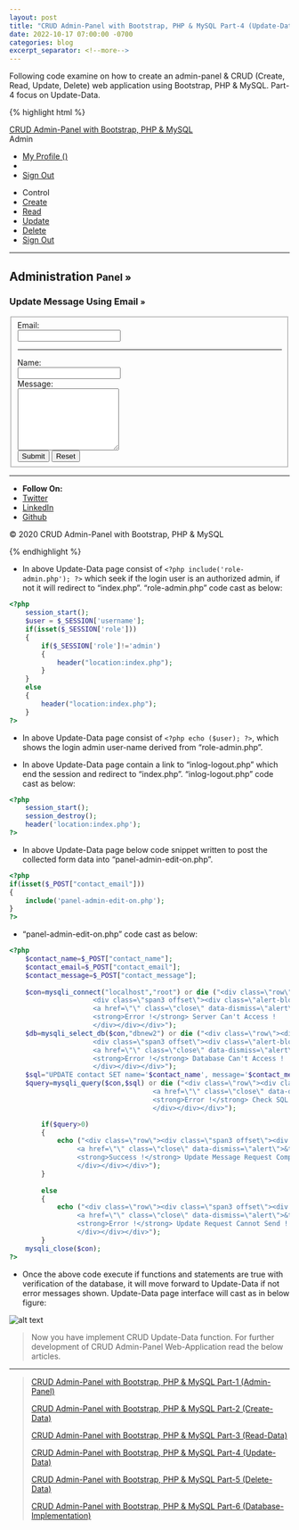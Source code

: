 ```yaml
---
layout: post
title: "CRUD Admin-Panel with Bootstrap, PHP & MySQL Part-4 (Update-Data)"
date: 2022-10-17 07:00:00 -0700
categories: blog
excerpt_separator: <!--more-->
---
```

Following code examine on how to create an admin-panel & CRUD (Create, Read, Update, Delete) web application using Bootstrap, PHP & MySQL. Part-4 focus on Update-Data. <!--more-->

{% highlight html %}
<?php
    include('role-admin.php');
?>
<!DOCTYPE html>
<html lang="en">
<head>
    <meta charset="utf-8">
    <title>CRUD Admin-Panel</title>
    <!-- Mobile Specific Meta -->
    <meta name="viewport" content="width=device-width, initial-scale=1, maximum-scale=1">
    <!-- Stylesheets -->
    <link rel="stylesheet" href="css/bootstrap.css" />
    <link rel="stylesheet" href="css/bootstrap-responsive.css" />
    <link rel="stylesheet" href="css/custom.css" />
</head>

<body>
    <!-- Navbar -->
    <div class="navbar navbar-inverse navbar-fixed-top">
        <div class="navbar-inner">
            <div class="container">
                <a href="" class="brand">CRUD Admin-Panel with Bootstrap, PHP & MySQL</a>
                <a data-toggle="collapse" data-target=".nav-collapse" class="btn btn-navbar">
                    <span class="icon-bar"></span>
                    <span class="icon-bar"></span>
                    <span class="icon-bar"></span>
                </a>
                <div class="btn-group pull-right">
                    <a class="btn"><i class="icon-user"></i> Admin</a>
                    <a class="btn dropdown-toggle" data-toggle="dropdown" href="#">
                        <span class="caret"></span>
                    </a>
                    <ul class="dropdown-menu">
                        <li><a href="#">My Profile&nbsp;(<?php echo ($user); ?>)</a></li>
                        <li class="divider"></li>
                        <li><a href="inlog-logout.php">Sign Out</a></li>
                    </ul>
                </div>
            </div>
        </div>
    </div> <!-- End Navbar -->
    <section>
        <!-- CURD Update Info -->
        <div class="container">
            <div class="row-fluid">
                <div class="span2">
                    <div class="well sidebar-nav">
                        <ul class="nav nav-list">
                            <li class="nav-header"><i class="icon-wrench"></i> Control</li>
                            <li><a href="panel-admin-add.php">Create</a></li>
                            <li><a href="panel-admin-detail.php">Read</a></li>
                            <li class="active"><a href="panel-admin-edit.php">Update</a></li>
                            <li><a href="panel-admin-remove.php">Delete</a></li>
                            <li><a href="inlog-logout.php">Sign Out</a></li>
                        </ul>
                    </div>
                </div>
                <div class="span10">
                    <div class="page-header">
                        <hr />
                        <h2>Administration <small>Panel &raquo;</small></h2>
                    </div>
                    <h3 class="muted">Update Message Using Email <small>&raquo;</small></h3>
                    <form class="form-horizontal" id="formID1" action="" method="POST">
                        <fieldset>
                            <div class="control-group">
                                <label class="control-label" for="contact_email">Email:</label>
                                <div class="controls">
                                    <input type="email" required id="contact_email" name="contact_email" />
                                </div>
                            </div>
                            <hr />
                            <div class="control-group">
                                <label class="control-label" for="contact_name">Name:</label>
                                <div class="controls">
                                    <input type="text" required id="contact_name" name="contact_name" />
                                </div>
                            </div>
                            <div class="control-group">
                                <label class="control-label" for="contact_message">Message:</label>
                                <div class="controls">
                                    <textarea required id="contact_message" name="contact_message" cols="20"
                                        rows="07"></textarea>
                                </div>
                            </div>
                            <div class="controls">
                                <input type="submit" class="btn" value="Submit" />
                                <input type="reset" class="btn" value="Reset" />
                            </div>
                        </fieldset>
                    </form>
                    <?php
                    if(isset($_POST["contact_email"]))
                    {
                        include('panel-admin-edit-on.php');
                    }
                    ?>
                </div>
            </div>
        </div>
        <!-- End CURD Update Info -->
    </section>
    <!-- Container -->
    <div class="container">
        <section>
            <!-- Footer -->
            <hr />
            <ul class="inline text-center">
                <li><strong>Follow On:</strong></li>
                <li><a href="">Twitter</a></li>
                <li><a href="">LinkedIn</a></li>
                <li><a href="">Github</a></li>
            </ul>
            <p class="text-center muted">&copy; 2020 CRUD Admin-Panel with Bootstrap, PHP & MySQL</p>
            <!-- End Footer -->
        </section>
    </div>
    <!-- End Container -->	
    <!-- JavaScript -->
    <script src="js/jquery.js"></script>
    <script src="js/bootstrap.js"></script>
    <!-- End JavaScript -->
</body>
</html>
{% endhighlight %}

- In above Update-Data page consist of `<?php include('role-admin.php'); ?>` which seek if the login user is an authorized admin, if not it will redirect to “index.php”. “role-admin.php” code cast as below:

``` php
<?php
	session_start();
	$user = $_SESSION['username'];
	if(isset($_SESSION['role']))
	{
		if($_SESSION['role']!='admin')
		{
			header("location:index.php");
		}
	}
	else
	{
		header("location:index.php");
	}
?>
```

- In above Update-Data page consist of `<?php echo ($user); ?>`, which shows the login admin user-name derived from “role-admin.php”.

- In above Update-Data page contain a link to “inlog-logout.php” which end the session and redirect to “index.php”. “inlog-logout.php” code cast as below:

``` php
<?php
	session_start();
	session_destroy();
	header('location:index.php');
?>
```

- In above Update-Data page below code snippet written to post the collected form data into “panel-admin-edit-on.php”.

``` php
<?php
if(isset($_POST["contact_email"]))
{
	include('panel-admin-edit-on.php');
}
?>
```

- “panel-admin-edit-on.php” code cast as below:

``` php
<?php
	$contact_name=$_POST["contact_name"];
	$contact_email=$_POST["contact_email"];
	$contact_message=$_POST["contact_message"];
					
	$con=mysqli_connect("localhost","root") or die ("<div class=\"row\"><div class=\"span2\"></div>
					 <div class=\"span3 offset\"><div class=\"alert-block\">
					 <a href=\"\" class=\"close\" data-dismiss=\"alert\">&times;</a>
					 <strong>Error !</strong> Server Can't Access !
					 </div></div></div>");  
	$db=mysqli_select_db($con,"dbnew2") or die ("<div class=\"row\"><div class=\"span2\"></div>
					 <div class=\"span3 offset\"><div class=\"alert-block\">
					 <a href=\"\" class=\"close\" data-dismiss=\"alert\">&times;</a>
					 <strong>Error !</strong> Database Can't Access !
					 </div></div></div>"); 					
	$sql="UPDATE contact SET name='$contact_name', message='$contact_message' WHERE email='$contact_email'";
	$query=mysqli_query($con,$sql) or die ("<div class=\"row\"><div class=\"span3 offset\"><div class=\"alert-block\">
									<a href=\"\" class=\"close\" data-dismiss=\"alert\">&times;</a>				 
									<strong>Error !</strong> Check SQL Statement !
									</div></div></div>");

		if($query>0)
		{			
	        echo ("<div class=\"row\"><div class=\"span3 offset\"><div class=\"alert-block\">
			     <a href=\"\" class=\"close\" data-dismiss=\"alert\">&times;</a>
			     <strong>Success !</strong> Update Message Request Complete !
			     </div></div></div>");			
		}
	  		
		else
		{
	        echo ("<div class=\"row\"><div class=\"span3 offset\"><div class=\"alert-block\">
			     <a href=\"\" class=\"close\" data-dismiss=\"alert\">&times;</a>
				 <strong>Error !</strong> Update Request Cannot Send ! No Database Connectivity !
				 </div></div></div>");
		}		
	mysqli_close($con);			
?> 
```

- Once the above code execute if functions and statements are true with verification of the database, it will move forward to Update-Data if not error messages shown. Update-Data page interface will cast as in below figure:

![alt text](https://i.imgur.com/a1w40EX.png)

> Now you have implement CRUD Update-Data function. For further development of CRUD Admin-Panel Web-Application read the below articles.

* * *

> [CRUD Admin-Panel with Bootstrap, PHP & MySQL Part-1 (Admin-Panel)][Part-1]
> 
> [CRUD Admin-Panel with Bootstrap, PHP & MySQL Part-2 (Create-Data)][Part-2]
> 
> [CRUD Admin-Panel with Bootstrap, PHP & MySQL Part-3 (Read-Data)][Part-3]
> 
> [CRUD Admin-Panel with Bootstrap, PHP & MySQL Part-4 (Update-Data)][Part-4]
> 
> [CRUD Admin-Panel with Bootstrap, PHP & MySQL Part-5 (Delete-Data)][Part-5]
> 
> [CRUD Admin-Panel with Bootstrap, PHP & MySQL Part-6 (Database-Implementation)][Part-6]
> 

[Part-1]: https://roshanx911.github.io/blog/2020/08/14/crud-admin-panel-part-1.html
[Part-2]: https://roshanx911.github.io/blog/2020/08/15/crud-admin-panel-part-2.html
[Part-3]: https://roshanx911.github.io/blog/2020/08/16/crud-admin-panel-part-3.html
[Part-4]: https://roshanx911.github.io/blog/2020/08/17/crud-admin-panel-part-4.html
[Part-5]: https://roshanx911.github.io/blog/2020/08/18/crud-admin-panel-part-5.html
[Part-6]: https://roshanx911.github.io/blog/2020/08/19/crud-admin-panel-part-6.html
